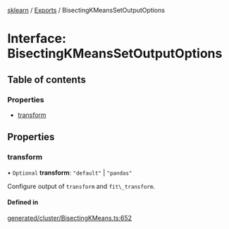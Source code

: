 [sklearn](../readme.md) / [Exports](../modules.md) / BisectingKMeansSetOutputOptions

# Interface: BisectingKMeansSetOutputOptions

## Table of contents

### Properties

- [transform](BisectingKMeansSetOutputOptions.md#transform)

## Properties

### transform

• `Optional` **transform**: ``"default"`` \| ``"pandas"``

Configure output of `transform` and `fit\_transform`.

#### Defined in

[generated/cluster/BisectingKMeans.ts:652](https://github.com/transitive-bullshit/scikit-learn-ts/blob/367336a/packages/sklearn/src/generated/cluster/BisectingKMeans.ts#L652)
